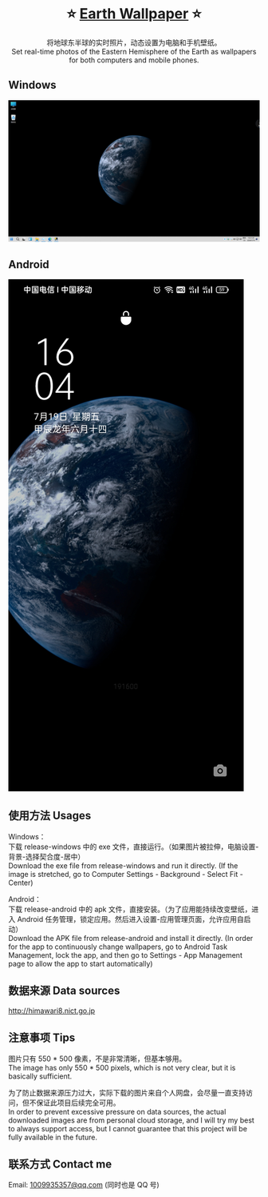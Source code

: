 <h1 align="center" style="border-bottom: none">
    <b>
        ⭐️  <a href="">Earth Wallpaper</a>  ⭐️<br>
    </b>
</h1>

<p align="center">
将地球东半球的实时照片，动态设置为电脑和手机壁纸。<br>
Set real-time photos of the Eastern Hemisphere of the Earth as wallpapers for both computers and mobile phones.
</p>

## Windows

![Alt text](/files/earth-windows.png)

## Android

![Alt text](/files/earth-android.jpg)


## 使用方法 Usages

Windows： <br>
下载 release-windows 中的 exe 文件，直接运行。（如果图片被拉伸，电脑设置-背景-选择契合度-居中） <br>
Download the exe file from release-windows and run it directly. (If the image is stretched, go to Computer Settings - Background - Select Fit - Center)

Android： <br>
下载 release-android 中的 apk 文件，直接安装。（为了应用能持续改变壁纸，进入 Android 任务管理，锁定应用。然后进入设置-应用管理页面，允许应用自启动） <br>
Download the APK file from release-android and install it directly. (In order for the app to continuously change wallpapers, go to Android Task Management, lock the app, and then go to Settings - App Management page to allow the app to start automatically)

## 数据来源 Data sources

http://himawari8.nict.go.jp


## 注意事项 Tips

图片只有 550 * 500 像素，不是非常清晰，但基本够用。<br>
The image has only 550 * 500 pixels, which is not very clear, but it is basically sufficient.<br>

为了防止数据来源压力过大，实际下载的图片来自个人网盘，会尽量一直支持访问，但不保证此项目后续完全可用。<br>
In order to prevent excessive pressure on data sources, the actual downloaded images are from personal cloud storage, and I will try my best to always support access, but I cannot guarantee that this project will be fully available in the future.

## 联系方式 Contact me

Email: 1009935357@qq.com (同时也是 QQ 号)
